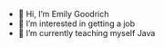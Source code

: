 - 👋 Hi, I’m Emily Goodrich
- 👀 I’m interested in getting a job 
- 🌱 I’m currently teaching myself Java

<!---
emilygoodrich/emilygoodrich is a ✨ special ✨ repository because its `README.md` (this file) appears on your GitHub profile.
You can click the Preview link to take a look at your changes.
--->

